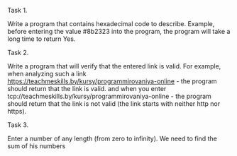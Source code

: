 Task 1.

Write a program that contains hexadecimal code to describe.
Example, before entering the value #8b2323 into the program,
the program will take a long time to return Yes.

Task 2.

Write a program that will verify that the entered link is valid.
For example, when analyzing such a link https://teachmeskills.by/kursy/programmirovaniya-online -
the program should return that the link is valid.
and when you enter tcp://teachmeskills.by/kursy/programmirovaniya-online - 
the program should return that the link is not valid (the link starts with neither http nor https).

Task 3.

Enter a number of any length (from zero to infinity). We need to find the sum of his numbers

